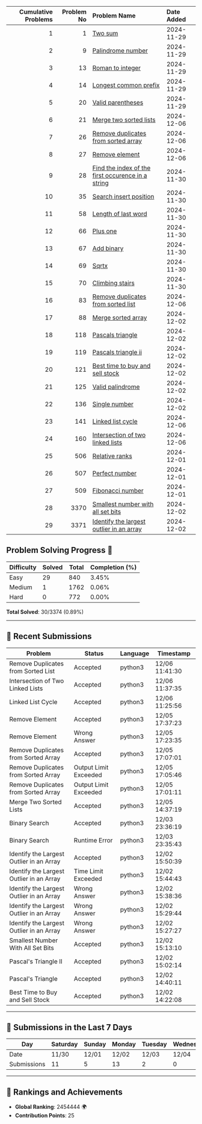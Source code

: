 |   Cumulative Problems | Problem No   | Problem Name          | Date Added  |
|-----------------------:|-------------:|:----------------------|:------------|
| 1 | 1 | [Two sum](https://leetcode.com/problems/two-sum/) | 2024-11-29 |
| 2 | 9 | [Palindrome number](https://leetcode.com/problems/palindrome-number/) | 2024-11-29 |
| 3 | 13 | [Roman to integer](https://leetcode.com/problems/roman-to-integer/) | 2024-11-29 |
| 4 | 14 | [Longest common prefix](https://leetcode.com/problems/longest-common-prefix/) | 2024-11-29 |
| 5 | 20 | [Valid parentheses](https://leetcode.com/problems/valid-parentheses/) | 2024-11-29 |
| 6 | 21 | [Merge two sorted lists](https://leetcode.com/problems/merge-two-sorted-lists/) | 2024-12-06 |
| 7 | 26 | [Remove duplicates from sorted array](https://leetcode.com/problems/remove-duplicates-from-sorted-array/) | 2024-12-06 |
| 8 | 27 | [Remove element](https://leetcode.com/problems/remove-element/) | 2024-12-06 |
| 9 | 28 | [Find the index of the first occurence in a string](https://leetcode.com/problems/find-the-index-of-the-first-occurence-in-a-string/) | 2024-11-30 |
| 10 | 35 | [Search insert position](https://leetcode.com/problems/search-insert-position/) | 2024-11-30 |
| 11 | 58 | [Length of last word](https://leetcode.com/problems/length-of-last-word/) | 2024-11-30 |
| 12 | 66 | [Plus one](https://leetcode.com/problems/plus-one/) | 2024-11-30 |
| 13 | 67 | [Add binary](https://leetcode.com/problems/add-binary/) | 2024-11-30 |
| 14 | 69 | [Sqrtx](https://leetcode.com/problems/sqrtx/) | 2024-11-30 |
| 15 | 70 | [Climbing stairs](https://leetcode.com/problems/climbing-stairs/) | 2024-11-30 |
| 16 | 83 | [Remove duplicates from sorted list](https://leetcode.com/problems/remove-duplicates-from-sorted-list/) | 2024-12-06 |
| 17 | 88 | [Merge sorted array](https://leetcode.com/problems/merge-sorted-array/) | 2024-12-02 |
| 18 | 118 | [Pascals triangle](https://leetcode.com/problems/pascals-triangle/) | 2024-12-02 |
| 19 | 119 | [Pascals triangle ii](https://leetcode.com/problems/pascals-triangle-ii/) | 2024-12-02 |
| 20 | 121 | [Best time to buy and sell stock](https://leetcode.com/problems/best-time-to-buy-and-sell-stock/) | 2024-12-02 |
| 21 | 125 | [Valid palindrome](https://leetcode.com/problems/valid-palindrome/) | 2024-12-02 |
| 22 | 136 | [Single number](https://leetcode.com/problems/single-number/) | 2024-12-02 |
| 23 | 141 | [Linked list cycle](https://leetcode.com/problems/linked-list-cycle/) | 2024-12-06 |
| 24 | 160 | [Intersection of two linked lists](https://leetcode.com/problems/intersection-of-two-linked-lists/) | 2024-12-06 |
| 25 | 506 | [Relative ranks](https://leetcode.com/problems/relative-ranks/) | 2024-12-01 |
| 26 | 507 | [Perfect number](https://leetcode.com/problems/perfect-number/) | 2024-12-01 |
| 27 | 509 | [Fibonacci number](https://leetcode.com/problems/fibonacci-number/) | 2024-12-01 |
| 28 | 3370 | [Smallest number with all set bits](https://leetcode.com/problems/smallest-number-with-all-set-bits/) | 2024-12-02 |
| 29 | 3371 | [Identify the largest outlier in an array](https://leetcode.com/problems/identify-the-largest-outlier-in-an-array/) | 2024-12-02 |


<!-- Progress Start -->
## Problem Solving Progress 🚀

| Difficulty | Solved | Total | Completion (%) |
|------------|--------|-------|----------------|
| Easy       | 29     | 840   | 3.45%          |
| Medium     | 1      | 1762  | 0.06%          |
| Hard       | 0      | 772   | 0.00%          |

**Total Solved**: 30/3374 (0.89%)

---

## 📘 Recent Submissions

| Problem                            | Status         | Language  | Timestamp           |
|------------------------------------|----------------|-----------|---------------------|
| Remove Duplicates from Sorted List | Accepted | python3 | 12/06 11:41:30 |
| Intersection of Two Linked Lists | Accepted | python3 | 12/06 11:37:35 |
| Linked List Cycle | Accepted | python3 | 12/06 11:25:56 |
| Remove Element | Accepted | python3 | 12/05 17:37:23 |
| Remove Element | Wrong Answer | python3 | 12/05 17:23:35 |
| Remove Duplicates from Sorted Array | Accepted | python3 | 12/05 17:07:01 |
| Remove Duplicates from Sorted Array | Output Limit Exceeded | python3 | 12/05 17:05:46 |
| Remove Duplicates from Sorted Array | Output Limit Exceeded | python3 | 12/05 17:01:11 |
| Merge Two Sorted Lists | Accepted | python3 | 12/05 14:37:19 |
| Binary Search | Accepted | python3 | 12/03 23:36:19 |
| Binary Search | Runtime Error | python3 | 12/03 23:35:43 |
| Identify the Largest Outlier in an Array | Accepted | python3 | 12/02 15:50:39 |
| Identify the Largest Outlier in an Array | Time Limit Exceeded | python3 | 12/02 15:44:43 |
| Identify the Largest Outlier in an Array | Wrong Answer | python3 | 12/02 15:38:36 |
| Identify the Largest Outlier in an Array | Wrong Answer | python3 | 12/02 15:29:44 |
| Identify the Largest Outlier in an Array | Wrong Answer | python3 | 12/02 15:27:27 |
| Smallest Number With All Set Bits | Accepted | python3 | 12/02 15:13:10 |
| Pascal's Triangle II | Accepted | python3 | 12/02 15:02:14 |
| Pascal's Triangle | Accepted | python3 | 12/02 14:40:11 |
| Best Time to Buy and Sell Stock | Accepted | python3 | 12/02 14:22:08 |

---

## 📅 Submissions in the Last 7 Days

| Day         | Saturday | Sunday | Monday | Tuesday | Wednesday | Thursday | Friday |
|-------------| -------- | ------ | ------ | ------- | --------- | -------- | ------ |
| Date        | 11/30 | 12/01 | 12/02 | 12/03 | 12/04 | 12/05 | 12/06 |
| Submissions | 11 | 5 | 13 | 2 | 0 | 6 | 3 |

---

## 🌟 Rankings and Achievements

- **Global Ranking**: 2454444 🌍
- **Contribution Points**: 25
    <!-- Progress End -->

